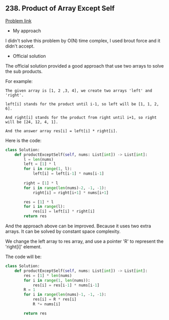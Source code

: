 ## 238. Product of Array Except Self

[Problem link](https://leetcode.com/problems/product-of-array-except-self/)

- My approach

I didn't solve this problem by O(N) time complex, I used brout force and it didn't accept.

- Official solution

The official solution provided a good approach that use two arrays to solve the sub products.

For example:

```
The given array is [1, 2 ,3, 4], we create two arrays 'left' and 'right'.

left[i] stands for the product until i-1, so left will be [1, 1, 2, 6].

And right[i] stands for the product from right until i+1, so right will be [24, 12, 4, 1].

And the answer array res[i] = left[i] * right[i].
```

Here is the code:

```python
class Solution:
    def productExceptSelf(self, nums: List[int]) -> List[int]:
        l = len(nums)
        left = [1] * l
        for i in range(1, l):
            left[i] = left[i-1] * nums[i-1]
            
        right = [1] * l
        for i in range(len(nums)-2, -1, -1):
            right[i] = right[i+1] * nums[i+1]

        res = [1] * l
        for i in range(l):
            res[i] = left[i] * right[i]
        return res
```

And the approach above can be improved. Because it uses two extra arrays. It can be solved by constant space complexity.

We change the left array to res array, and use a pointer 'R' to represent the 'right[i]' element.

The code will be:

```python
class Solution:
    def productExceptSelf(self, nums: List[int]) -> List[int]:
        res = [1] * len(nums)
        for i in range(1, len(nums)):
            res[i] = res[i-1] * nums[i-1]
        R = 1
        for i in range(len(nums)-1, -1, -1):
            res[i] = R * res[i]
            R *= nums[i]

        return res
```
